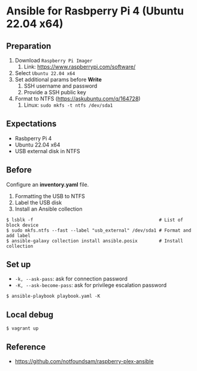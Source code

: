 # Ansible for Rasbperry Pi 4 (Ubuntu 22.04 x64)

## Preparation

1. Download `Raspberry Pi Imager`
    1. Link: https://www.raspberrypi.com/software/
2. Select `Ubuntu 22.04 x64`
3. Set additional params before **Write**
    1. SSH username and password
    2. Provide a SSH public key
4. Format to NTFS (https://askubuntu.com/q/164728)
    1. Linux: `sudo mkfs -t ntfs /dev/sda1`

## Expectations

- Rasbperry Pi 4
- Ubuntu 22.04 x64
- USB external disk in NTFS

## Before
Configure an **inventory.yaml** file.

1. Formatting the USB to NTFS
2. Label the USB disk
3. Install an Ansible collection

```
$ lsblk -f                                               # List of block device
$ sudo mkfs.ntfs --fast --label "usb_external" /dev/sda1 # Format and add label
$ ansible-galaxy collection install ansible.posix        # Install collection
```

## Set up

- `-k, --ask-pass`: ask for connection password
- `-K, --ask-become-pass`: ask for privilege escalation password

```
$ ansible-playbook playbook.yaml -K
```

## Local debug
```
$ vagrant up
```

## Reference

- https://github.com/notfoundsam/raspberry-plex-ansible
